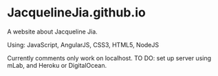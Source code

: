 # JacquelineJia.github.io
A website about Jacqueline Jia.

Using: JavaScript, AngularJS, CSS3, HTML5, NodeJS

Currently comments only work on localhost.
TO DO: set up server using  mLab, and Heroku or DigitalOcean.
